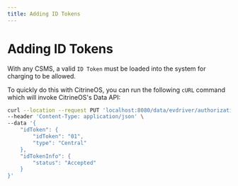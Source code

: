 ```yaml
---
title: Adding ID Tokens
---
```


# Adding ID Tokens

With any CSMS, a valid `ID Token` must be loaded into the system for charging to be allowed.

To quickly do this with CitrineOS, you can run the following `cURL` command which will invoke CitrineOS's Data API:

```bash
curl --location --request PUT 'localhost:8080/data/evdriver/authorization?idToken=01&type=Central' \
--header 'Content-Type: application/json' \
--data '{
    "idToken": {
        "idToken": "01",
        "type": "Central"
    },
    "idTokenInfo": {
        "status": "Accepted"
    }
}'
```
